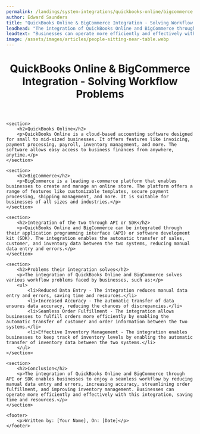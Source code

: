 ```yaml
---
permalink: /landings/system-integrations/quickbooks-online/bigcommerce
author: Edward Saunders
title: "QuickBooks Online & BigCommerce Integration - Solving Workflow Problems"
leadhead: "The integration of QuickBooks Online and BigCommerce through API or SDK enables businesses to enjoy a seamless workflow by reducing manual data entry and errors, increasing accuracy, streamlining order fulfillment, and improving inventory management"
leadtext: "Businesses can operate more efficiently and effectively with this integration, saving time and resources."
image: /assets/images/articles/people-sitting-near-table.webp
---
```

<div class="arttext">	<header>
		<h1>QuickBooks Online & BigCommerce Integration - Solving Workflow Problems</h1>
	</header>
	
	<section>
		<h2>QuickBooks Online</h2>
		<p>QuickBooks Online is a cloud-based accounting software designed for small to mid-sized businesses. It offers features like invoicing, payment processing, payroll, inventory management, and more. The software allows easy access to business finances from anywhere, anytime.</p>
	</section>
	
	<section>
		<h2>BigCommerce</h2>
		<p>BigCommerce is a leading e-commerce platform that enables businesses to create and manage an online store. The platform offers a range of features like customizable templates, secure payment processing, shipping management, and more. It is suitable for businesses of all sizes and industries.</p>
	</section>
	
	<section>
		<h2>Integration of the two through API or SDK</h2>
		<p>QuickBooks Online and BigCommerce can be integrated through their application programming interface (API) or software development kit (SDK). The integration enables the automatic transfer of sales, customer, and inventory data between the two systems, reducing manual data entry and errors.</p>
	</section>
	
	<section>
		<h2>Problems their integration solves</h2>
		<p>The integration of QuickBooks Online and BigCommerce solves various workflow problems faced by businesses, such as:</p>
		<ul>
			<li>Reduced Data Entry - The integration reduces manual data entry and errors, saving time and resources.</li>
			<li>Increased Accuracy - The automatic transfer of data ensures data accuracy, reducing the chances of discrepancies.</li>
			<li>Seamless Order Fulfillment - The integration allows businesses to fulfill orders more efficiently by enabling the automatic transfer of customer and order information between the two systems.</li>
			<li>Effective Inventory Management - The integration enables businesses to keep track of inventory levels by enabling the automatic transfer of inventory data between the two systems.</li>
		</ul>
	</section>
	
	<section>
		<h2>Conclusion</h2>
		<p>The integration of QuickBooks Online and BigCommerce through API or SDK enables businesses to enjoy a seamless workflow by reducing manual data entry and errors, increasing accuracy, streamlining order fulfillment, and improving inventory management. Businesses can operate more efficiently and effectively with this integration, saving time and resources.</p>
	</section>
	
	<footer>
		<p>Written by: [Your Name], On: [Date]</p>
	</footer>
</div>